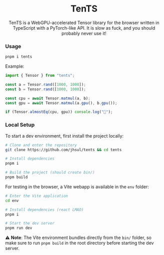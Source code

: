 <h1 align="center">
TenTS
</h1>
<p align="center">
TenTS is a WebGPU-accelerated Tensor library for the browser written in TypeScript with a PyTorch-like API. It is slow as fuck, and you should probably never use it!
</p>

### Usage

```sh
pnpm i tents
```

Example:

```typescript
import { Tensor } from "tents";

const a = Tensor.rand([1000, 1000]);
const b = Tensor.rand([1000, 1000]);

const cpu = await Tensor.matmul(a, b);
const gpu = await Tensor.matmul(a.gpu(), b.gpu());

if (Tensor.almostEq(cpu, gpu)) console.log("🎉");
```

### Local Setup

To start a dev environment, first install the project locally:

```sh
# Clone and enter the repository
git clone https://github.com/jhsul/tents && cd tents

# Install dependencies
pnpm i

# Build the project (should create bin/)
pnpm build
```

For testing in the browser, a Vite webapp is available in the `env` folder:

```sh
# Enter the Vite application
cd env

# Install dependencies (react LMAO)
pnpm i

# Start the dev server
pnpm run dev
```

⚠️ **Note**: The Vite environment bundles directly from the `bin/` folder, so make sure to run `pnpm build` in the root directory before starting the dev server.
